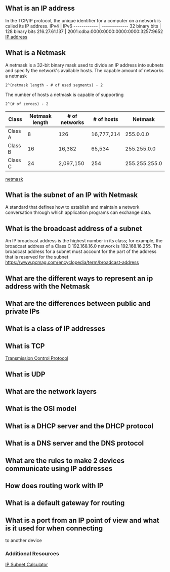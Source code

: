 ## What is an IP address
In the TCP/IP protocol, the unique identifier for a computer on a network is called its IP address.
IPv4 | IPv6
------------ | -------------
32 binary bits | 128 binary bits
216.27.61.137 | 2001:cdba:0000:0000:0000:0000:3257:9652
[IP address](https://computer.howstuffworks.com/internet/basics/what-is-an-ip-address.htm)

## What is a Netmask
A netmask is a 32-bit binary mask used to divide an IP address into subnets and specify the network's available hosts.
The capable amount of networks a netmask
```
2^(netmask length - # of used segments) - 2
```
The number of hosts a netmask is capable of supporting
```
2^(# of zeroes) - 2
```
Class | Netmask length | # of networks | # of hosts | Netmask
------------ | ------------- | ------------- | ------------- | -------------
Class A | 8 | 126 | 16,777,214 | 255.0.0.0
Class B | 16 | 16,382 | 65,534 | 255.255.0.0
Class C | 24 | 2,097,150 | 254 | 255.255.255.0

[netmask](https://www.computerhope.com/jargon/n/netmask.htm)

## What is the subnet of an IP with Netmask
A standard that defines how to establish and maintain a network conversation through which application programs can exchange data.
## What is the broadcast address of a subnet
An IP broadcast address is the highest number in its class; for example, the broadcast address of a Class C 192.168.16.0 network is 192.168.16.255.
The broadcast address for a subnet must account for the part of the address that is reserved for the subnet
https://www.pcmag.com/encyclopedia/term/broadcast-address
## What are the different ways to represent an ip address with the Netmask

## What are the differences between public and private IPs
## What is a class of IP addresses
## What is TCP
[Transmission Control Protocol](https://searchnetworking.techtarget.com/definition/TCP#:~:text=TCP%20(Transmission%20Control%20Protocol)%20is,of%20data%20to%20each%20other)
## What is UDP
## What are the network layers
## What is the OSI model
## What is a DHCP server and the DHCP protocol
## What is a DNS server and the DNS protocol
## What are the rules to make 2 devices communicate using IP addresses
## How does routing work with IP
## What is a default gateway for routing
## What is a port from an IP point of view and what is it used for when connecting
to another device
### Additional Resources
[IP Subnet Calculator](https://www.calculator.net/ip-subnet-calculator.html)
